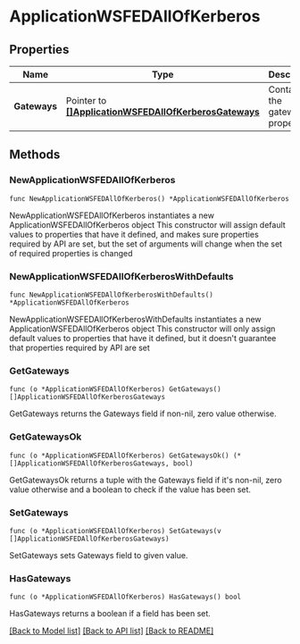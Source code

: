 # ApplicationWSFEDAllOfKerberos

## Properties

Name | Type | Description | Notes
------------ | ------------- | ------------- | -------------
**Gateways** | Pointer to [**[]ApplicationWSFEDAllOfKerberosGateways**](ApplicationWSFEDAllOfKerberosGateways.md) | Contains the gateway properties. | [optional] 

## Methods

### NewApplicationWSFEDAllOfKerberos

`func NewApplicationWSFEDAllOfKerberos() *ApplicationWSFEDAllOfKerberos`

NewApplicationWSFEDAllOfKerberos instantiates a new ApplicationWSFEDAllOfKerberos object
This constructor will assign default values to properties that have it defined,
and makes sure properties required by API are set, but the set of arguments
will change when the set of required properties is changed

### NewApplicationWSFEDAllOfKerberosWithDefaults

`func NewApplicationWSFEDAllOfKerberosWithDefaults() *ApplicationWSFEDAllOfKerberos`

NewApplicationWSFEDAllOfKerberosWithDefaults instantiates a new ApplicationWSFEDAllOfKerberos object
This constructor will only assign default values to properties that have it defined,
but it doesn't guarantee that properties required by API are set

### GetGateways

`func (o *ApplicationWSFEDAllOfKerberos) GetGateways() []ApplicationWSFEDAllOfKerberosGateways`

GetGateways returns the Gateways field if non-nil, zero value otherwise.

### GetGatewaysOk

`func (o *ApplicationWSFEDAllOfKerberos) GetGatewaysOk() (*[]ApplicationWSFEDAllOfKerberosGateways, bool)`

GetGatewaysOk returns a tuple with the Gateways field if it's non-nil, zero value otherwise
and a boolean to check if the value has been set.

### SetGateways

`func (o *ApplicationWSFEDAllOfKerberos) SetGateways(v []ApplicationWSFEDAllOfKerberosGateways)`

SetGateways sets Gateways field to given value.

### HasGateways

`func (o *ApplicationWSFEDAllOfKerberos) HasGateways() bool`

HasGateways returns a boolean if a field has been set.


[[Back to Model list]](../README.md#documentation-for-models) [[Back to API list]](../README.md#documentation-for-api-endpoints) [[Back to README]](../README.md)


